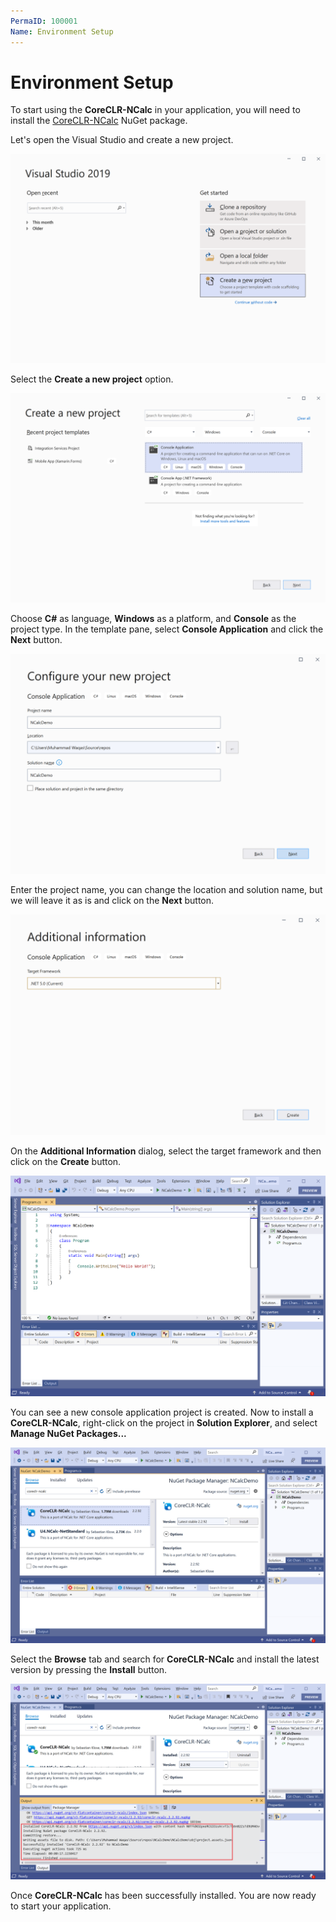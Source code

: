 ```yaml
---
PermaID: 100001
Name: Environment Setup
---
```


# Environment Setup

To start using the **CoreCLR-NCalc** in your application, you will need to install the [CoreCLR-NCalc](https://www.nuget.org/packages/CoreCLR-NCalc) NuGet package.

Let's open the Visual Studio and create a new project.

<img src="images/setup-1.png" alt="Create a new project">

Select the **Create a new project** option.

<img src="images/setup-2.png" alt="Select Console Application template">

Choose **C#** as language, **Windows** as a platform, and **Console** as the project type. In the template pane, select **Console Application** and click the **Next** button.

<img src="images/setup-3.png" alt="Configure your new project">

Enter the project name, you can change the location and solution name, but we will leave it as is and click on the **Next** button.  

<img src="images/setup-4.png" alt="Additional Information">

On the **Additional Information** dialog, select the target framework and then click on the **Create** button.  

<img src="images/setup-5.png" alt="Console Application created">

You can see a new console application project is created. Now to install a **CoreCLR-NCalc**, right-click on the project in **Solution Explorer**, and select **Manage NuGet Packages...**

<img src="images/setup-6.png" alt="Install CoreCLR-NCalc">

Select the **Browse** tab and search for **CoreCLR-NCalc** and install the latest version by pressing the **Install** button. 

<img src="images/setup-7.png" alt="CodingSeb.ExpressionEvaluator installed successfully">

Once **CoreCLR-NCalc** has been successfully installed. You are now ready to start your application.
